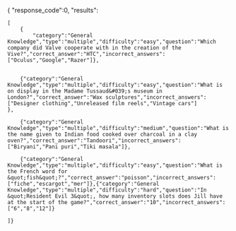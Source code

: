 {
    "response_code":0,
    "results":
    
    [
        {
            "category":"General Knowledge","type":"multiple","difficulty":"easy","question":"Which company did Valve cooperate with in the creation of the Vive?","correct_answer":"HTC","incorrect_answers":["Oculus","Google","Razer"]},
    
    
        {"category":"General Knowledge","type":"multiple","difficulty":"easy","question":"What is on display in the Madame Tussaud&#039;s museum in London?","correct_answer":"Wax sculptures","incorrect_answers":
    ["Designer clothing","Unreleased film reels","Vintage cars"]
    },
    
        {"category":"General Knowledge","type":"multiple","difficulty":"medium","question":"What is the name given to Indian food cooked over charcoal in a clay oven?","correct_answer":"Tandoori","incorrect_answers":["Biryani","Pani puri","Tiki masala"]},
    
        {"category":"General Knowledge","type":"multiple","difficulty":"easy","question":"What is the French word for &quot;fish&quot;?","correct_answer":"poisson","incorrect_answers":["fiche","escargot","mer"]},{"category":"General Knowledge","type":"multiple","difficulty":"hard","question":"In &quot;Resident Evil 3&quot;, how many inventory slots does Jill have at the start of the game?","correct_answer":"10","incorrect_answers":["6","8","12"]}
    
    ]}
